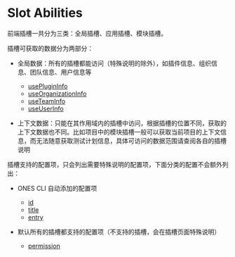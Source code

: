 # Slot Abilities

前端插槽一共分为三类：全局插槽、应用插槽、模块插槽。

插槽可获取的数据分为两部分：

- 全局数据：所有的插槽都能访问（特殊说明的除外），如插件信息、组织信息、团队信息、用户信息等

  - [usePluginInfo](../../reference/packages/store/store.md#usePluginInfo)
  - [useOrganizationInfo](../../reference/packages/store/store.md#useOrganizationInfo)
  - [useTeamInfo](../../reference/packages/store/store.md#useTeamInfo)
  - [useUserInfo](../../reference/packages/store/store.md#useUserInfo)

- 上下文数据：只能在其作用域内的插槽中访问，根据插槽的位置不同，获取的上下文数据也不同。比如项目中的模块插槽一般可以获取当前项目的上下文信息，而无法随意获取测试计划信息，具体可访问的数据范围请查阅各自的插槽说明

插槽支持的配置项，只会列出需要特殊说明的配置项，下面分类的配置不会额外列出：

- ONES CLI 自动添加的配置项

  - [id](../../reference/config/plugin.yaml#moduleId)
  - [title](../../reference/config/plugin.yaml#title)
  - [entry](../../reference/config/plugin.yaml#entry)

- 默认所有的插槽都支持的配置项（不支持的插槽，会在插槽页面特殊说明）
  - [permission](../../reference/config/plugin.yaml#modulePermission)
